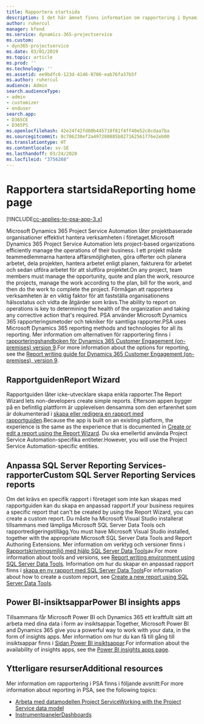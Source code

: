 ```yaml
---
title: Rapportera startsida
description: I det här ämnet finns information om rapportering i Dynamics 365 Project Service Automation.
author: ruhercul
manager: kfend
ms.service: dynamics-365-projectservice
ms.custom:
- dyn365-projectservice
ms.date: 03/01/2019
ms.topic: article
ms.prod: ''
ms.technology: ''
ms.assetid: ee9bdfc6-123d-4146-8706-eab76fa37b5f
ms.author: ruhercul
audience: Admin
search.audienceType:
- admin
- customizer
- enduser
search.app:
- D365CE
- D365PS
ms.openlocfilehash: 42e24f42fd80b445718f81f4ff40e52c8cdaa7ba
ms.sourcegitcommit: 8c786230ef2a497280885b827162561776e2eb00
ms.translationtype: HT
ms.contentlocale: sv-SE
ms.lasthandoff: 03/24/2020
ms.locfileid: "3756268"
---
```

# <a name="reporting-home-page"></a><span data-ttu-id="5c77c-103">Rapportera startsida</span><span class="sxs-lookup"><span data-stu-id="5c77c-103">Reporting home page</span></span>

[!INCLUDE[cc-applies-to-psa-app-3.x](../includes/cc-applies-to-psa-app-3x.md)]

<span data-ttu-id="5c77c-104">Microsoft Dynamics 365 Project Service Automation låter projektbaserade organisationer effektivt hantera verksamheten i företaget.</span><span class="sxs-lookup"><span data-stu-id="5c77c-104">Microsoft Dynamics 365 Project Service Automation lets project-based organizations efficiently manage the operations of their business.</span></span> <span data-ttu-id="5c77c-105">I ett projekt måste teammedlemmarna hantera affärsmöjligheten, göra offerter och planera arbetet, dela projekten, hantera arbetet enligt planen, fakturera för arbetet och sedan utföra arbetet för att slutföra projektet.</span><span class="sxs-lookup"><span data-stu-id="5c77c-105">On any project, team members must manage the opportunity, quote and plan the work, resource the projects, manage the work according to the plan, bill for the work, and then do the work to complete the project.</span></span> <span data-ttu-id="5c77c-106">Förmågan att rapportera verksamheten är en viktig faktor för att fastställa organisationens hälsostatus och vidta de åtgärder som krävs.</span><span class="sxs-lookup"><span data-stu-id="5c77c-106">The ability to report on operations is key to determining the health of the organization and taking any corrective action that's required.</span></span> <span data-ttu-id="5c77c-107">PSA använder Microsoft Dynamics 365 rapporteringsmetoder och tekniker för samtliga rapporter.</span><span class="sxs-lookup"><span data-stu-id="5c77c-107">PSA uses Microsoft Dynamics 365 reporting methods and technologies for all its reporting.</span></span> <span data-ttu-id="5c77c-108">Mer information om alternativen för rapportering finns i [rapporteringshandboken för Dynamics 365 Customer Engagement (on-premises) version 9](../analytics/reporting-analytics-with-dynamics-365.md).</span><span class="sxs-lookup"><span data-stu-id="5c77c-108">For more information about the options for reporting, see the [Report writing guide for Dynamics 365 Customer Engagement (on-premises), version 9](../analytics/reporting-analytics-with-dynamics-365.md).</span></span>

## <a name="report-wizard"></a><span data-ttu-id="5c77c-109">Rapportguiden</span><span class="sxs-lookup"><span data-stu-id="5c77c-109">Report Wizard</span></span>

<span data-ttu-id="5c77c-110">Rapportguiden låter icke-utvecklare skapa enkla rapporter.</span><span class="sxs-lookup"><span data-stu-id="5c77c-110">The Report Wizard lets non-developers create simple reports.</span></span> <span data-ttu-id="5c77c-111">Eftersom appen bygger på en befintlig plattform är upplevelsen densamma som den erfarenhet som är dokumenterad i [skapa eller redigera en rapport med rapportguiden](../basics/create-edit-copy-report-wizard.md).</span><span class="sxs-lookup"><span data-stu-id="5c77c-111">Because the app is built on an existing platform, the experience is the same as the experience that is documented in [Create or edit a report using the Report Wizard](../basics/create-edit-copy-report-wizard.md).</span></span> <span data-ttu-id="5c77c-112">Du ska emellertid använda Project Service Automation-specifika entiteter.</span><span class="sxs-lookup"><span data-stu-id="5c77c-112">However, you will use the Project Service Automation-specific entities.</span></span>

## <a name="custom-sql-server-reporting-services-reports"></a><span data-ttu-id="5c77c-113">Anpassa SQL Server Reporting Services-rapporter</span><span class="sxs-lookup"><span data-stu-id="5c77c-113">Custom SQL Server Reporting Services reports</span></span>

<span data-ttu-id="5c77c-114">Om det krävs en specifik rapport i företaget som inte kan skapas med rapportguiden kan du skapa en anpassad rapport.</span><span class="sxs-lookup"><span data-stu-id="5c77c-114">If your business requires a specific report that can't be created by using the Report Wizard, you can create a custom report.</span></span> <span data-ttu-id="5c77c-115">Du måste ha Microsoft Visual Studio installerat tillsammans med lämpliga Microsoft SQL Server Data Tools och rapportredigeringstillägg.</span><span class="sxs-lookup"><span data-stu-id="5c77c-115">You must have Microsoft Visual Studio installed, together with the appropriate Microsoft SQL Server Data Tools and Report Authoring Extensions.</span></span> <span data-ttu-id="5c77c-116">Mer information om verktyg och versioner finns i [Rapportskrivningsmiljö med hjälp SQL Server Data Tools](../analytics/report-writing-environment-using-sql-server-data-tools.md)av.</span><span class="sxs-lookup"><span data-stu-id="5c77c-116">For more information about tools and versions, see [Report writing environment using SQL Server Data Tools](../analytics/report-writing-environment-using-sql-server-data-tools.md).</span></span> <span data-ttu-id="5c77c-117">Information om hur du skapar en anpassad rapport finns i [skapa en ny rapport med SQL Server Data Tools](../analytics/create-a-new-report-using-sql-server-data-tools.md)</span><span class="sxs-lookup"><span data-stu-id="5c77c-117">For information about how to create a custom report, see [Create a new report using SQL Server Data Tools](../analytics/create-a-new-report-using-sql-server-data-tools.md).</span></span>

## <a name="power-bi-insights-apps"></a><span data-ttu-id="5c77c-118">Power BI-insiktsappar</span><span class="sxs-lookup"><span data-stu-id="5c77c-118">Power BI insights apps</span></span>

<span data-ttu-id="5c77c-119">Tillsammans får Microsoft Power BI och Dynamics 365 ett kraftfullt sätt att arbeta med dina data i form av insiktsappar.</span><span class="sxs-lookup"><span data-stu-id="5c77c-119">Together, Microsoft Power BI and Dynamics 365 give you a powerful way to work with your data, in the form of insights apps.</span></span> <span data-ttu-id="5c77c-120">Mer information om hur du kan få till gång till insiktsappar finns i [Sidan Power BI insiktsappar](https://powerbi.microsoft.com/power-bi-insights-apps/).</span><span class="sxs-lookup"><span data-stu-id="5c77c-120">For information about the availability of insights apps, see the [Power BI insights apps page](https://powerbi.microsoft.com/power-bi-insights-apps/).</span></span>


## <a name="additional-resources"></a><span data-ttu-id="5c77c-121">Ytterligare resurser</span><span class="sxs-lookup"><span data-stu-id="5c77c-121">Additional resources</span></span>
<span data-ttu-id="5c77c-122">Mer information om rapportering i PSA finns i följande avsnitt:</span><span class="sxs-lookup"><span data-stu-id="5c77c-122">For more information about reporting in PSA, see the following topics:</span></span>

- [<span data-ttu-id="5c77c-123">Arbeta med datamodellen Project Service</span><span class="sxs-lookup"><span data-stu-id="5c77c-123">Working with the Project Service data model</span></span>](reports-working-project-service-data-model.md)
- [<span data-ttu-id="5c77c-124">Instrumentpaneler</span><span class="sxs-lookup"><span data-stu-id="5c77c-124">Dashboards</span></span>](reports-dashboards.md)

